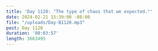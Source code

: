```yaml
---
title: 'Day 1128: "The type of chaos that we expected."'
date: 2024-02-21 15:39:00 -08:00
file: "/uploads/Day-B1128.mp3"
post: Day 1128
duration: '00:03:57'
length: 3663495
---
```



